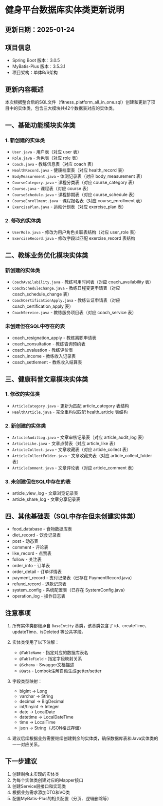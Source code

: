# 健身平台数据库实体类更新说明

## 更新日期：2025-01-24

## 项目信息
- Spring Boot 版本：3.0.5
- MyBatis-Plus 版本：3.5.3.1
- 项目架构：单体B/S架构

## 更新内容概述

本次根据整合后的SQL文件（fitness_platform_all_in_one.sql）创建和更新了项目中的实体类，包含三大模块共42个数据表对应的实体类。

## 一、基础功能模块实体类

### 1. 新创建的实体类
- `User.java` - 用户表（对应 user 表）
- `Role.java` - 角色表（对应 role 表）
- `Coach.java` - 教练信息表（对应 coach 表）
- `HealthRecord.java` - 健康档案表（对应 health_record 表）
- `BodyMeasurement.java` - 体测记录表（对应 body_measurement 表）
- `CourseCategory.java` - 课程分类表（对应 course_category 表）
- `Course.java` - 课程表（对应 course 表）
- `CourseSchedule.java` - 课程排期表（对应 course_schedule 表）
- `CourseEnrollment.java` - 课程报名表（对应 course_enrollment 表）
- `ExercisePlan.java` - 运动计划表（对应 exercise_plan 表）

### 2. 修改的实体类
- `UserRole.java` - 修改为用户角色关联表结构（对应 user_role 表）
- `ExerciseRecord.java` - 修改字段以匹配 exercise_record 表结构

## 二、教练业务优化模块实体类

### 新创建的实体类
- `CoachAvailability.java` - 教练可用时间表（对应 coach_availability 表）
- `CoachScheduleChange.java` - 教练日程变更申请表（对应 coach_schedule_change 表）
- `CoachCertificationApply.java` - 教练认证申请表（对应 coach_certification_apply 表）
- `CoachService.java` - 教练服务项目表（对应 coach_service 表）

### 未创建但在SQL中存在的表
- coach_resignation_apply - 教练离职申请表
- coach_consultation - 教练咨询预约表
- coach_evaluation - 教练评价表
- coach_income - 教练收入记录表
- coach_settlement - 教练收入结算表

## 三、健康科普文章模块实体类

### 1. 修改的实体类
- `ArticleCategory.java` - 更新为匹配 article_category 表结构
- `HealthArticle.java` - 完全重构以匹配 health_article 表结构

### 2. 新创建的实体类
- `ArticleAuditLog.java` - 文章审核记录表（对应 article_audit_log 表）
- `ArticleLike.java` - 文章点赞表（对应 article_like 表）
- `ArticleCollect.java` - 文章收藏表（对应 article_collect 表）
- `ArticleCollectFolder.java` - 文章收藏夹表（对应 article_collect_folder 表）
- `ArticleComment.java` - 文章评论表（对应 article_comment 表）

### 3. 未创建但在SQL中存在的表
- article_view_log - 文章浏览记录表
- article_share_log - 文章分享记录表

## 四、其他基础表（SQL中存在但未创建实体类）

- food_database - 食物数据库表
- diet_record - 饮食记录表
- post - 动态表
- comment - 评论表
- like_record - 点赞表
- follow - 关注表
- order_info - 订单表
- order_detail - 订单详情表
- payment_record - 支付记录表（已存在 PaymentRecord.java）
- refund_record - 退款记录表
- system_config - 系统配置表（已存在 SystemConfig.java）
- operation_log - 操作日志表

## 注意事项

1. 所有实体类都继承自 `BaseEntity` 基类，该基类包含了 id、createTime、updateTime、isDeleted 等公共字段。

2. 实体类使用了以下注解：
   - `@TableName` - 指定对应的数据库表名
   - `@TableField` - 指定字段映射关系
   - `@Schema` - Swagger文档描述
   - `@Data` - Lombok注解自动生成getter/setter

3. 字段类型映射：
   - bigint → Long
   - varchar → String
   - decimal → BigDecimal
   - int/tinyint → Integer
   - date → LocalDate
   - datetime → LocalDateTime
   - time → LocalTime
   - json → String（JSON格式存储）

4. 建议后续根据业务需要继续创建剩余的实体类，确保数据库表和Java实体类的一一对应关系。

## 下一步建议

1. 创建剩余未实现的实体类
2. 为每个实体类创建对应的Mapper接口
3. 创建Service层接口和实现类
4. 根据业务需求添加DTO和VO类
5. 配置MyBatis-Plus的相关配置（分页、逻辑删除等）
